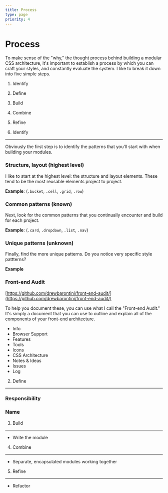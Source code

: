 ```yaml
---
title: Process
type: page
priority: 4
---
```


Process
=======

To make sense of the "why," the thought process behind building a modular CSS architecture, it's important to establish a process by which you can craft your styles, and constantly evaluate the system. I like to break it down into five simple steps.

1. Identify
2. Define
3. Build
4. Combine
5. Refine

1. Identify
-----------

Obviously the first step is to identify the patterns that you'll start with when building your modules.

### Structure, layout (highest level)

I like to start at the highest level: the structure and layout elements. These tend to be the most reusable elements project to project.

**Example**: (`.bucket`, `.cell`, `.grid`, `.row`)

### Common patterns (known)

Next, look for the common patterns that you continually encounter and build for each project.

**Example**: (`.card`, `.dropdown`, `.list`, `.nav`)

### Unique patterns (unknown)

Finally, find the more unique patterns. Do you notice very specific style pattterns?

**Example**

### Front-end Audit

[https://github.com/drewbarontini/front-end-audit/](https://github.com/drewbarontini/front-end-audit/)

To help you document these, you can use what I call the "Front-end Audit." It's simply a document that you can use to outline and explain all of the components of your front-end architecture.

- Info
- Browser Support
- Features
- Tools
- Icons
- CSS Architecture
- Notes & Ideas
- Issues
- Log

2. Define
---------

### Responsibility

### Name

3. Build
--------

- Write the module

4. Combine
----------

- Separate, encapsulated modules working together

5. Refine
---------

- Refactor

